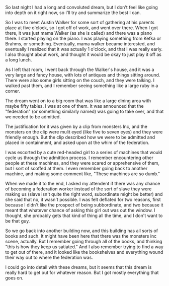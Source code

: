 So last night I had a long and convoluted dream, but I don't feel like going
into depth on it right now, so I'll try and summarize the best I can.

So I was to meet Austin Walker for some sort of gathering at his parents place
at five o'clock, so I got off of work, and went over there. When I got there,
it was just mama Walker (as she is called) and there was a piano there. I
started playing on the piano. I was playing something from Kefka or Brahms, or
something. Eventually, mama walker became interested, and eventually I realized
that it was actually 1 o'clock, and that I was really early. I also thought
about work, and thought it would be okay to just play it off as a long lunch.

As I left that room, I went back through the Walker's house, and it was a very
large and fancy house, with lots of antiques and things sitting around. There
were also some girls sitting on the couch, and they were talking. I walked past
them, and I remember seeing something like a large ruby in a corner.

The dream went on to a big room that was like a large dining area with maybe
fifty tables. I was at one of them. It was announced that the "federation" (or
something similarly named) was going to take over, and that we needed to be
admitted.

The justification for it was given by a clip from monsters Inc, and the
monsters on the clip were mulit eyed (like five to seven eyes) and they were
friendly enough. But the clip described how we were to be admitted and placed
in containment, and asked upon at the whim of the federation.

I was escorted by a cute red-headed girl to a series of machines that would
cycle us through the admittion process. I remember encountering other people at
these machines, and they were scared or apprehensive of them, but I sort of
scoffed at them. I even remember going back to another machine, and making some
comment like, "These machines are so dumb."

When we made it to the end, I asked my attendent if there was any chance of
becoming a federation worker instead of the sort of slave they were making us
(slave isn't quite the right word, subordinate might be better) and she said
that no, it wasn't possible. I was felt deflated for two reasons, first because
I didn't like the prospect of being subbordinate, and two because it meant that
whatever chance of asking this girl out was out the window. I thought, she
probably gets that kind of thing all the time, and I don't want to be that guy.

So we go back into another building now, and this building has all sorts of
books and such. It might have been here that there was the monsters inc scene,
actually. But I remember going through all of the books, and thinking "this is
how they keep us satiated." And I also remember trying to find a way to get out
of there, and it looked like the bookshelves and everything wound their way out
to where the federation was.

I could go into detail with these dreams, but it seems that this dream is
really hard to get out for whatever reason. But I got mostly everything that
goes on.
